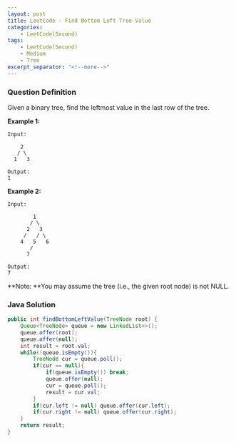 ```yaml
---
layout: post
title: LeetCode - Find Bottom Left Tree Value
categories:
    - LeetCode(Second)
tags:
    - LeetCode(Second)
    - Medium
    - Tree
excerpt_separator: "<!--more-->"
---
```


### Question Definition
Given a binary tree, find the leftmost value in the last row of the tree.
<!--more-->

**Example 1:**
```
Input:

    2
   / \
  1   3

Output:
1
```
**Example 2:**
```
Input:

        1
       / \
      2   3
     /   / \
    4   5   6
       /
      7

Output:
7
```
**Note: **You may assume the tree (i.e., the given root node) is not NULL.
### Java Solution
```java
public int findBottomLeftValue(TreeNode root) {
    Queue<TreeNode> queue = new LinkedList<>();
    queue.offer(root);
    queue.offer(null);
    int result = root.val;
    while(!queue.isEmpty()){
        TreeNode cur = queue.poll();
        if(cur == null){
            if(queue.isEmpty()) break;
            queue.offer(null);
            cur = queue.poll();
            result = cur.val;
        }
        if(cur.left != null) queue.offer(cur.left);
        if(cur.right != null) queue.offer(cur.right);
    }
    return result;
}
```